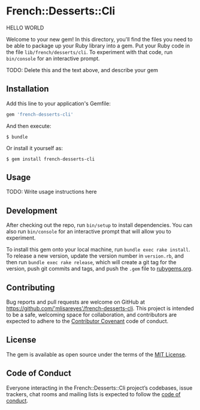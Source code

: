 # French::Desserts::Cli

HELLO WORLD

Welcome to your new gem! In this directory, you'll find the files you need to be able to package up your Ruby library into a gem. Put your Ruby code in the file `lib/french/desserts/cli`. To experiment with that code, run `bin/console` for an interactive prompt.

TODO: Delete this and the text above, and describe your gem

## Installation

Add this line to your application's Gemfile:

```ruby
gem 'french-desserts-cli'
```

And then execute:

    $ bundle

Or install it yourself as:

    $ gem install french-desserts-cli

## Usage

TODO: Write usage instructions here

## Development

After checking out the repo, run `bin/setup` to install dependencies. You can also run `bin/console` for an interactive prompt that will allow you to experiment.

To install this gem onto your local machine, run `bundle exec rake install`. To release a new version, update the version number in `version.rb`, and then run `bundle exec rake release`, which will create a git tag for the version, push git commits and tags, and push the `.gem` file to [rubygems.org](https://rubygems.org).

## Contributing

Bug reports and pull requests are welcome on GitHub at https://github.com/'mlisareyes'/french-desserts-cli. This project is intended to be a safe, welcoming space for collaboration, and contributors are expected to adhere to the [Contributor Covenant](http://contributor-covenant.org) code of conduct.

## License

The gem is available as open source under the terms of the [MIT License](https://opensource.org/licenses/MIT).

## Code of Conduct

Everyone interacting in the French::Desserts::Cli project’s codebases, issue trackers, chat rooms and mailing lists is expected to follow the [code of conduct](https://github.com/'mlisareyes'/french-desserts-cli/blob/master/CODE_OF_CONDUCT.md).
